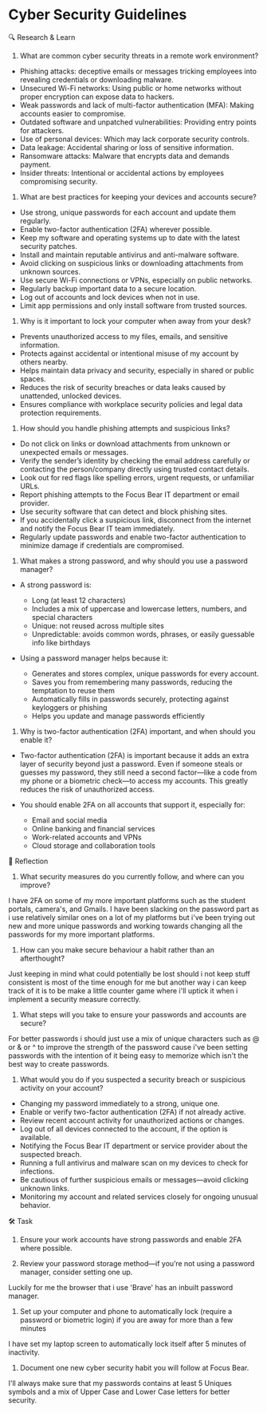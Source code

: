 # Cyber Security Guidelines

🔍 Research & Learn

1. What are common cyber security threats in a remote work environment?

- Phishing attacks: deceptive emails or messages tricking employees into
  revealing credentials or downloading malware.
- Unsecured Wi-Fi networks: Using public or home networks without proper
  encryption can expose data to hackers.
- Weak passwords and lack of multi-factor authentication (MFA): Making accounts
  easier to compromise.
- Outdated software and unpatched vulnerabilities: Providing entry points for
  attackers.
- Use of personal devices: Which may lack corporate security controls.
- Data leakage: Accidental sharing or loss of sensitive information.
- Ransomware attacks: Malware that encrypts data and demands payment.
- Insider threats: Intentional or accidental actions by employees compromising
  security.

1. What are best practices for keeping your devices and accounts secure?

- Use strong, unique passwords for each account and update them regularly.
- Enable two-factor authentication (2FA) wherever possible.
- Keep my software and operating systems up to date with the latest security
  patches.
- Install and maintain reputable antivirus and anti-malware software.
- Avoid clicking on suspicious links or downloading attachments from unknown
  sources.
- Use secure Wi-Fi connections or VPNs, especially on public networks.
- Regularly backup important data to a secure location.
- Log out of accounts and lock devices when not in use.
- Limit app permissions and only install software from trusted sources.

1. Why is it important to lock your computer when away from your desk?

- Prevents unauthorized access to my files, emails, and sensitive information.
- Protects against accidental or intentional misuse of my account by others
  nearby.
- Helps maintain data privacy and security, especially in shared or public
  spaces.
- Reduces the risk of security breaches or data leaks caused by unattended,
  unlocked devices.
- Ensures compliance with workplace security policies and legal data protection
  requirements.

1. How should you handle phishing attempts and suspicious links?

- Do not click on links or download attachments from unknown or unexpected
  emails or messages.
- Verify the sender’s identity by checking the email address carefully or
  contacting the person/company directly using trusted contact details.
- Look out for red flags like spelling errors, urgent requests, or unfamiliar
  URLs.
- Report phishing attempts to the Focus Bear IT department or email provider.
- Use security software that can detect and block phishing sites.
- If you accidentally click a suspicious link, disconnect from the internet and
  notify the Focus Bear IT team immediately.
- Regularly update passwords and enable two-factor authentication to minimize
  damage if credentials are compromised.

1. What makes a strong password, and why should you use a password manager?

- A strong password is:
  - Long (at least 12 characters)
  - Includes a mix of uppercase and lowercase letters, numbers, and special
    characters
  - Unique: not reused across multiple sites
  - Unpredictable: avoids common words, phrases, or easily guessable info like
    birthdays

- Using a password manager helps because it:
  - Generates and stores complex, unique passwords for every account.
  - Saves you from remembering many passwords, reducing the temptation to reuse
    them
  - Automatically fills in passwords securely, protecting against keyloggers or
    phishing
  - Helps you update and manage passwords efficiently

1. Why is two-factor authentication (2FA) important, and when should you enable
   it?

- Two-factor authentication (2FA) is important because it adds an extra layer of
  security beyond just a password. Even if someone steals or guesses my
  password, they still need a second factor—like a code from my phone or a
  biometric check—to access my accounts. This greatly reduces the risk of
  unauthorized access.

- You should enable 2FA on all accounts that support it, especially for:
  - Email and social media
  - Online banking and financial services
  - Work-related accounts and VPNs
  - Cloud storage and collaboration tools

📝 Reflection

1. What security measures do you currently follow, and where can you improve?

I have 2FA on some of my more important platforms such as the student portals,
camera's, and Gmails. I have been slacking on the password part as i use
relatively similar ones on a lot of my platforms but i've been trying out new
and more unique passwords and working towards changing all the passwords for my
more important platforms.

1. How can you make secure behaviour a habit rather than an afterthought?

Just keeping in mind what could potentially be lost should i not keep stuff
consistent is most of the time enough for me but another way i can keep track of
it is to be make a little counter game where i'll uptick it when i implement a
security measure correctly.

1. What steps will you take to ensure your passwords and accounts are secure?

For better passwords i should just use a mix of unique characters such as @ or &
or ^ to improve the strength of the password cause i've been setting passwords
with the intention of it being easy to memorize which isn't the best way to
create passwords.

1. What would you do if you suspected a security breach or suspicious activity
   on your account?

- Changing my password immediately to a strong, unique one.
- Enable or verify two-factor authentication (2FA) if not already active.
- Review recent account activity for unauthorized actions or changes.
- Log out of all devices connected to the account, if the option is available.
- Notifying the Focus Bear IT department or service provider about the suspected
  breach.
- Running a full antivirus and malware scan on my devices to check for
  infections.
- Be cautious of further suspicious emails or messages—avoid clicking unknown
  links.
- Monitoring my account and related services closely for ongoing unusual
  behavior.

🛠️ Task

1. Ensure your work accounts have strong passwords and enable 2FA where
   possible.

1. Review your password storage method—if you’re not using a password manager,
   consider setting one up.

Luckily for me the browser that i use 'Brave' has an inbuilt password manager.

1. Set up your computer and phone to automatically lock (require a password or
   biometric login) if you are away for more than a few minutes

I have set my laptop screen to automatically lock itself after 5 minutes of
inactivity.

1. Document one new cyber security habit you will follow at Focus Bear.

I'll always make sure that my passwords contains at least 5 Uniques symbols and
a mix of Upper Case and Lower Case letters for better security.
